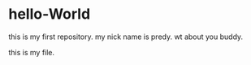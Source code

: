 # hello-World
this is my first repository.
my nick name is predy.
wt about you buddy.

this is my file.
